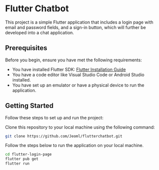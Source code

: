 # Flutter Chatbot

This project is a simple Flutter application that includes a login page with email and password fields, and a sign-in button, which will further be developed into a chat application.

## Prerequisites

Before you begin, ensure you have met the following requirements:

- You have installed Flutter SDK: [Flutter Installation Guide](https://flutter.dev/docs/get-started/install)
- You have a code editor like Visual Studio Code or Android Studio installed.
- You have set up an emulator or have a physical device to run the application.

## Getting Started

Follow these steps to set up and run the project:

Clone this repository to your local machine using the following command:
```bash
git clone https://github.com/Jeoml/flutterchatbot.git
```
Follow the steps below to run the application on your local machine.
```bash
cd flutter-login-page
flutter pub get
flutter run
```
